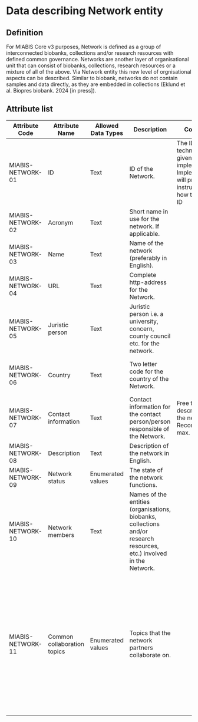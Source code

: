 # Data describing Network entity

## Definition

For MIABIS Core v3 purposes, Network is defined as a group of interconnected biobanks, collections and/or research resources with defined common governance. Networks are another layer of organisational unit that can consist of biobanks, collections, research resources or a mixture of all of the above. Via Network entity this new level of orgnisational aspects can be described. Similar to biobank, networks do not contain samples and data directly, as they are embedded in collections (Eklund et al. Biopres biobank. 2024 [in press]). 

## Attribute list

|Attribute Code | Attribute Name | Allowed Data Types | Description | Constraints | Allowed Values | Cardinality
|---|---|---|---|---|---|---|
|MIABIS-NETWORK-01| ID| Text| ID of the Network.| The ID is technical and given by the implementation. Implementation will provide instructions on how to form the ID||1
|MIABIS-NETWORK-02| Acronym| Text| Short name in use for the network. If applicable.||| 0..1
|MIABIS-NETWORK-03| Name| Text| Name of the network (preferably in English).|||1
|MIABIS-NETWORK-04| URL| Text| Complete http-address for the Network.||| 0..1
|MIABIS-NETWORK-05| Juristic person| Text| Juristic person i.e. a university, concern, county council etc. for the network.|||1
|MIABIS-NETWORK-06| Country| Text| Two letter code for the country of the Network.||ISO-standard 3166 alpha2. In the Network multiple values are allowed|1..n
|MIABIS-NETWORK-07| Contact information| Text| Contact information for the contact person/person responsible of the Network.|Free text description of the network. Recommendation max. 2000 char.| (Structured attribute) [MIABIS-NETWORK-07](https://github.com/BBMRI-ERIC/miabis/blob/master/Structured-data-and-lists.md#contact-information).| 1
|MIABIS-NETWORK-08| Description| Text| Description of the network in English.||| 0..1
|MIABIS-NETWORK-09| Network status| Enumerated values| The state of the network functions.|| Active, Ended, Other| 1
|MIABIS-NETWORK-10| Network members| Text| Names of the entities (organisations, biobanks, collections and/or research resources, etc.) involved in the Network.||| 0..1
|MIABIS-NETWORK-11| Common collaboration topics| Enumerated values| Topics that the network partners collaborate on.||Common charter, Common SOPs, Common data access policy, Common sample access, policy, Common MTA, Common image access policy, Common image MTA, Common representation, Common URL, Other.|0..n
